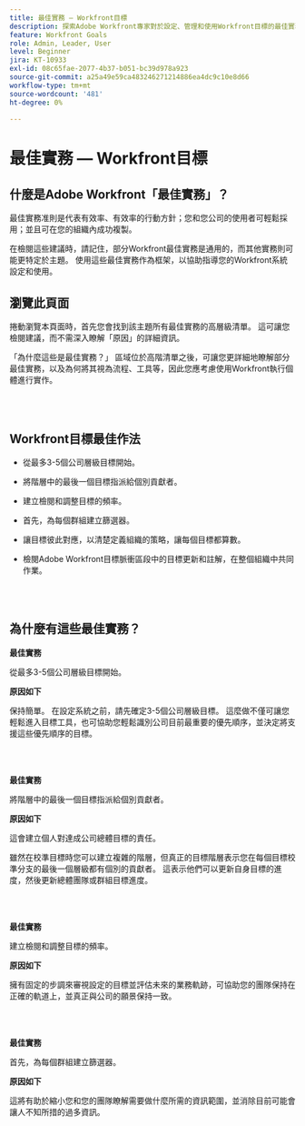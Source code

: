 ```yaml
---
title: 最佳實務 — Workfront目標
description: 探索Adobe Workfront專家對於設定、管理和使用Workfront目標的最佳實務建議。
feature: Workfront Goals
role: Admin, Leader, User
level: Beginner
jira: KT-10933
exl-id: 08c65fae-2077-4b37-b051-bc39d978a923
source-git-commit: a25a49e59ca483246271214886ea4dc9c10e8d66
workflow-type: tm+mt
source-wordcount: '481'
ht-degree: 0%

---
```


# 最佳實務 — Workfront目標

## 什麼是Adobe Workfront「最佳實務」？

最佳實務准則是代表有效率、有效率的行動方針；您和您公司的使用者可輕鬆採用；並且可在您的組織內成功複製。

在檢閱這些建議時，請記住，部分Workfront最佳實務是通用的，而其他實務則可能更特定於主題。 使用這些最佳實務作為框架，以協助指導您的Workfront系統設定和使用。

## 瀏覽此頁面

捲動瀏覽本頁面時，首先您會找到該主題所有最佳實務的高層級清單。 這可讓您檢閱建議，而不需深入瞭解「原因」的詳細資訊。

「為什麼這些是最佳實務？」 區域位於高階清單之後，可讓您更詳細地瞭解部分最佳實務，以及為何將其視為流程、工具等，因此您應考慮使用Workfront執行個體進行實作。

</br>
</br>


## Workfront目標最佳作法

* 從最多3-5個公司層級目標開始。

* 將階層中的最後一個目標指派給個別貢獻者。

* 建立檢閱和調整目標的頻率。

* 首先，為每個群組建立篩選器。

* 讓目標彼此對應，以清楚定義組織的策略，讓每個目標都算數。

* 檢閱Adobe Workfront目標脈衝區段中的目標更新和註解，在整個組織中共同作業。

</br>
</br>

## 為什麼有這些最佳實務？

**最佳實務**

從最多3-5個公司層級目標開始。



**原因如下**

保持簡單。 在設定系統之前，請先確定3-5個公司層級目標。 這麼做不僅可讓您輕鬆進入目標工具，也可協助您輕鬆識別公司目前最重要的優先順序，並決定將支援這些優先順序的目標。

</br>
</br>

**最佳實務**

將階層中的最後一個目標指派給個別貢獻者。



**原因如下**

這會建立個人對達成公司總體目標的責任。



雖然在校準目標時您可以建立複雜的階層，但真正的目標階層表示您在每個目標校準分支的最後一個層級都有個別的貢獻者。 這表示他們可以更新自身目標的進度，然後更新總體團隊或群組目標進度。

</br>
</br>


**最佳實務**

建立檢閱和調整目標的頻率。



**原因如下**

擁有固定的步調來審視設定的目標並評估未來的業務軌跡，可協助您的團隊保持在正確的軌道上，並真正與公司的願景保持一致。


</br>
</br>

**最佳實務**

首先，為每個群組建立篩選器。



**原因如下**

這將有助於縮小您和您的團隊瞭解需要做什麼所需的資訊範圍，並消除目前可能會讓人不知所措的過多資訊。

